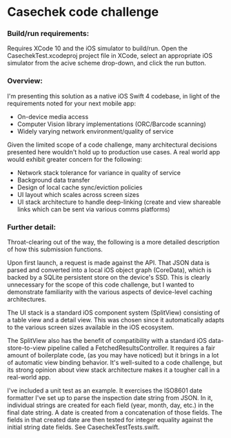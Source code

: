 # Casechek code challenge

### Build/run requirements:
Requires XCode 10 and the iOS simulator to build/run.  Open the CasechekTest.xcodeproj project file in XCode, select an appropriate iOS simulator from the acive scheme drop-down, and click the run button.

### Overview:
I'm presenting this solution as a native iOS Swift 4 codebase, in light of the requirements noted for your next mobile app:
- On-device media access
- Computer Vision library implementations (ORC/Barcode scanning)
- Widely varying network environment/quality of service

Given the limited scope of a code challenge, many architectural decisions presented here wouldn't hold up to production use cases.  A real world app would exhibit greater concern for the following:
- Network stack tolerance for variance in quality of service
- Background data transfer
- Design of local cache sync/eviction policies 
- UI layout which scales across screen sizes
- UI stack architecture to handle deep-linking (create and view shareable links which can be sent via various comms platforms)


### Further detail:
Throat-clearing out of the way, the following is a more detailed description of how this submission functions.

Upon first launch, a request is made against the API. That JSON data is parsed and converted into a local iOS object graph (CoreData), which is backed by a SQLite persistent store on the device's SSD.  This is clearly unnecessary for the scope of this code challenge, but I wanted to demonstrate familiarity with the various aspects of device-level caching architectures.

The UI stack is a standard iOS component system (SplitView) consisting of a table view and a detail view.  This was chosen since it automatically adapts to the various screen sizes available in the iOS ecosystem.  

The SplitView also has the benefit of compatibility with a standard iOS data-store-to-view pipeline called a FetchedResultsController.  It requires a fair amount of boilerplate code, (as you may have noticed) but it brings in a lot of automatic view binding behavior.  It's well-suited to a code challenge, but its strong opinion about view stack architecture makes it a tougher call in a real-world app.

I've included a unit test as an example.  It exercises the ISO8601 date formatter I've set up to parse the inspection date string from JSON.  In it, individual strings are created for each field (year, month, day, etc.) in the final date string.  A date is created from a concatenation of those fields.  The fields in that created date are then tested for integer equality against the initial string date fields.  See CasechekTestTests.swift.